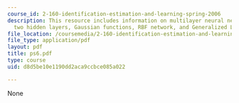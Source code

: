 ```yaml
---
course_id: 2-160-identification-estimation-and-learning-spring-2006
description: This resource includes information on multilayer neural network with
  two hidden layers, Gaussian functions, RBF network, and Generalized Lloyd algorithm.
file_location: /coursemedia/2-160-identification-estimation-and-learning-spring-2006/d8d5be10e1190dd2aca9ccbce085a022_ps6.pdf
file_type: application/pdf
layout: pdf
title: ps6.pdf
type: course
uid: d8d5be10e1190dd2aca9ccbce085a022

---
```

None